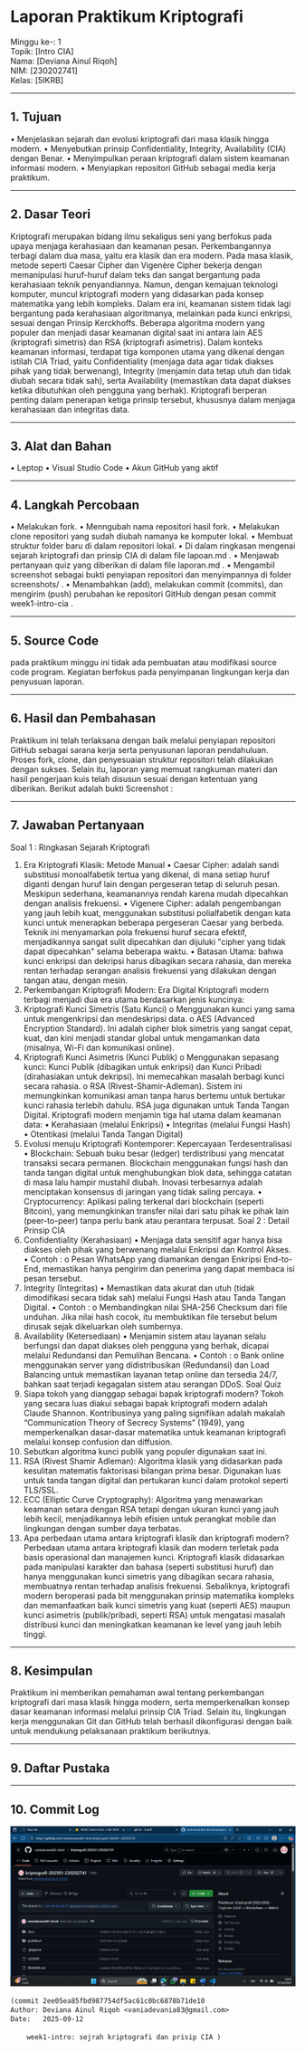 # Laporan Praktikum Kriptografi
Minggu ke-: 1  
Topik: [Intro CIA]  
Nama: [Deviana Ainul Riqoh]  
NIM: [230202741]  
Kelas: [5IKRB]  

---

## 1. Tujuan
•	Menjelaskan sejarah dan evolusi kriptografi dari masa klasik hingga modern.
•	Menyebutkan prinsip Confidentiality, Integrity, Availability (CIA) dengan Benar.
•	Menyimpulkan peraan kriptografi dalam sistem keamanan informasi modern.
•	Menyiapkan repositori GitHub sebagai media kerja praktikum.

---

## 2. Dasar Teori
Kriptografi merupakan bidang ilmu sekaligus seni yang berfokus pada upaya menjaga kerahasiaan dan keamanan pesan. Perkembangannya terbagi dalam dua masa, yaitu era klasik dan era modern. Pada masa klasik, metode seperti Caesar Cipher dan Vigenère Cipher bekerja dengan memanipulasi huruf-huruf dalam teks dan sangat bergantung pada kerahasiaan teknik penyandiannya. Namun, dengan kemajuan teknologi komputer, muncul kriptografi modern yang didasarkan pada konsep matematika yang lebih kompleks. Dalam era ini, keamanan sistem tidak lagi bergantung pada kerahasiaan algoritmanya, melainkan pada kunci enkripsi, sesuai dengan Prinsip Kerckhoffs. Beberapa algoritma modern yang populer dan menjadi dasar keamanan digital saat ini antara lain AES (kriptografi simetris) dan RSA (kriptografi asimetris).
Dalam konteks keamanan informasi, terdapat tiga komponen utama yang dikenal dengan istilah CIA Triad, yaitu Confidentiality (menjaga data agar tidak diakses pihak yang tidak berwenang), Integrity (menjamin data tetap utuh dan tidak diubah secara tidak sah), serta Availability (memastikan data dapat diakses ketika dibutuhkan oleh pengguna yang berhak). Kriptografi berperan penting dalam penerapan ketiga prinsip tersebut, khususnya dalam menjaga kerahasiaan dan integritas data.

---

## 3. Alat dan Bahan
•	Leptop
•	Visual Studio Code
•	Akun GitHub yang aktif

---

## 4. Langkah Percobaan
•	Melakukan fork.
•	Menngubah nama repositori hasil fork.
•	Melakukan clone repositori yang sudah diubah namanya ke komputer lokal.
•	Membuat struktur folder baru di dalam repositori lokal.
•	Di dalam ringkasan mengenai sejarah kriptografi dan prinsip CIA di dalam file lapoan.md .
•	Menjawab pertanyaan quiz yang diberikan di dalam file laporan.md .
•	Mengambil screenshot sebagai bukti penyiapan repositori dan menyimpannya di folder screenshots/ .
•	Menambahkan (add), melakukan commit (commits), dan mengirim (push) perubahan ke repositori GitHub dengan pesan commit week1-intro-cia .

---

## 5. Source Code
pada praktikum minggu ini tidak ada pembuatan atau modifikasi source code program. Kegiatan berfokus pada penyimpanan lingkungan kerja dan penyusuan laporan.

---

## 6. Hasil dan Pembahasan
Praktikum ini telah terlaksana dengan baik melalui penyiapan repositori GitHub sebagai sarana kerja serta penyusunan laporan pendahuluan. Proses fork, clone, dan penyesuaian struktur repositori telah dilakukan dengan sukses. Selain itu, laporan yang memuat rangkuman materi dan hasil pengerjaan kuis telah disusun sesuai dengan ketentuan yang diberikan.
Berikut adalah bukti Screenshot :


---

## 7. Jawaban Pertanyaan
Soal 1 : Ringkasan Sejarah Kriptografi
1. Era Kriptografi Klasik: Metode Manual
•	Caesar Cipher: adalah sandi substitusi monoalfabetik tertua yang dikenal, di mana setiap huruf diganti dengan huruf lain dengan pergeseran tetap di seluruh pesan. Meskipun sederhana, keamanannya rendah karena mudah dipecahkan dengan analisis frekuensi.
•	Vigenere Cipher: adalah pengembangan yang jauh lebih kuat, menggunakan substitusi polialfabetik dengan kata kunci untuk menerapkan beberapa pergeseran Caesar yang berbeda. Teknik ini menyamarkan pola frekuensi huruf secara efektif, menjadikannya sangat sulit dipecahkan dan dijuluki "cipher yang tidak dapat dipecahkan" selama beberapa waktu.
•	Batasan Utama: bahwa kunci enkripsi dan dekripsi harus dibagikan secara rahasia, dan mereka rentan terhadap serangan analisis frekuensi yang dilakukan dengan tangan atau, dengan mesin.
2. Perkembangan Kriptografi Modern: Era Digital
Kriptografi modern terbagi menjadi dua era utama berdasarkan jenis kuncinya:
1.	Kriptografi Kunci Simetris (Satu Kunci)
o	Menggunakan kunci yang sama untuk mengenkripsi dan mendeskripsi data.
o	AES (Advanced Encryption Standard). Ini adalah cipher blok simetris yang sangat cepat, kuat, dan kini menjadi standar global untuk mengamankan data (misalnya, Wi-Fi dan komunikasi online).
2.	Kriptografi Kunci Asimetris (Kunci Publik)
o	Menggunakan sepasang kunci: Kunci Publik (dibagikan untuk enkripsi) dan Kunci Pribadi (dirahasiakan untuk dekripsi). Ini memecahkan masalah berbagi kunci secara rahasia.
o	RSA (Rivest-Shamir-Adleman). Sistem ini memungkinkan komunikasi aman tanpa harus bertemu untuk bertukar kunci rahasia terlebih dahulu. RSA juga digunakan untuk Tanda Tangan Digital.
Kriptografi modern menjamin tiga hal utama dalam keamanan data:
•	Kerahasiaan (melalui Enkripsi)
•	Integritas (melalui Fungsi Hash)
•	Otentikasi (melalui Tanda Tangan Digital)
3. Evolusi menuju Kriptografi Kontemporer: Kepercayaan Terdesentralisasi
•	Blockchain: Sebuah buku besar (ledger) terdistribusi yang mencatat transaksi secara permanen. Blockchain menggunakan fungsi hash dan tanda tangan digital untuk menghubungkan blok data, sehingga catatan di masa lalu hampir mustahil diubah. Inovasi terbesarnya adalah menciptakan konsensus di jaringan yang tidak saling percaya.
•	Cryptocurrency: Aplikasi paling terkenal dari blockchain (seperti Bitcoin), yang memungkinkan transfer nilai dari satu pihak ke pihak lain (peer-to-peer) tanpa perlu bank atau perantara terpusat.
Soal 2 : Detail Prinsip CIA
1. Confidentiality (Kerahasiaan) 
•	Menjaga data sensitif agar hanya bisa diakses oleh pihak yang berwenang melalui Enkripsi dan Kontrol Akses.
•	Contoh :
o	Pesan WhatsApp yang diamankan dengan Enkripsi End-to-End, memastikan hanya pengirim dan penerima yang dapat membaca isi pesan tersebut.
2. Integrity (Integritas) 
•	Memastikan data akurat dan utuh (tidak dimodifikasi secara tidak sah) melalui Fungsi Hash atau Tanda Tangan Digital.
•	Contoh :
o	Membandingkan nilai SHA-256 Checksum dari file unduhan. Jika nilai hash cocok, itu membuktikan file tersebut belum dirusak sejak dikeluarkan oleh sumbernya.
3. Availability (Ketersediaan) 
•	Menjamin sistem atau layanan selalu berfungsi dan dapat diakses oleh pengguna yang berhak, dicapai melalui Redundansi dan Pemulihan Bencana.
•	Contoh :
o	Bank online menggunakan server yang didistribusikan (Redundansi) dan Load Balancing untuk memastikan layanan tetap online dan tersedia 24/7, bahkan saat terjadi kegagalan sistem atau serangan DDoS.
Soal Quiz
1. Siapa tokoh yang dianggap sebagai bapak kriptografi modern?
Tokoh yang secara luas diakui sebagai bapak kriptografi modern adalah Claude Shannon. Kontribusinya yang paling signifikan adalah makalah “Communication Theory of Secrecy Systems” (1949), yang memperkenalkan dasar-dasar matematika untuk keamanan kriptografi melalui konsep confusion dan diffusion.
2. Sebutkan algoritma kunci publik yang populer digunakan saat ini.
1.	RSA (Rivest Shamir Adleman): Algoritma klasik yang didasarkan pada kesulitan matematis faktorisasi bilangan prima besar. Digunakan luas untuk tanda tangan digital dan pertukaran kunci dalam protokol seperti TLS/SSL.
2.	ECC (Elliptic Curve Cryptography): Algoritma yang menawarkan keamanan setara dengan RSA tetapi dengan ukuran kunci yang jauh lebih kecil, menjadikannya lebih efisien untuk perangkat mobile dan lingkungan dengan sumber daya terbatas.
3. Apa perbedaan utama antara kriptografi klasik dan kriptografi modern?
Perbedaan utama antara kriptografi klasik dan modern terletak pada basis operasional dan manajemen kunci. Kriptografi klasik didasarkan pada manipulasi karakter dan bahasa (seperti substitusi huruf) dan hanya menggunakan kunci simetris yang dibagikan secara rahasia, membuatnya rentan terhadap analisis frekuensi. Sebaliknya, kriptografi modern beroperasi pada bit menggunakan prinsip matematika kompleks dan memanfaatkan baik kunci simetris yang kuat (seperti AES) maupun kunci asimetris (publik/pribadi, seperti RSA) untuk mengatasi masalah distribusi kunci dan meningkatkan keamanan ke level yang jauh lebih tinggi.

---

## 8. Kesimpulan
Praktikum ini memberikan pemahaman awal tentang perkembangan kriptografi dari masa klasik hingga modern, serta memperkenalkan konsep dasar keamanan informasi melalui prinsip CIA Triad. Selain itu, lingkungan kerja menggunakan Git dan GitHub telah berhasil dikonfigurasi dengan baik untuk mendukung pelaksanaan praktikum berikutnya.

---

## 9. Daftar Pustaka

---

## 10. Commit Log

![Repo Setup](/praktikum/week1-intro-cia/Screenshot/repository.png)

```
(commit 2ee05ea85fbd987754df5ac61c0bc6878b71de10
Author: Deviana Ainul Riqoh <vaniadevania83@gmail.com>
Date:   2025-09-12

    week1-intro: sejrah kriptografi dan prisip CIA )
```